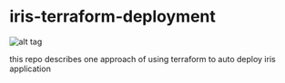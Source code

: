 # iris-terraform-deployment

![alt tag](https://github.com/Abdul2/iris-terraform-deployment/blob/master/env.png)



this repo describes one approach of using terraform to auto deploy iris application
